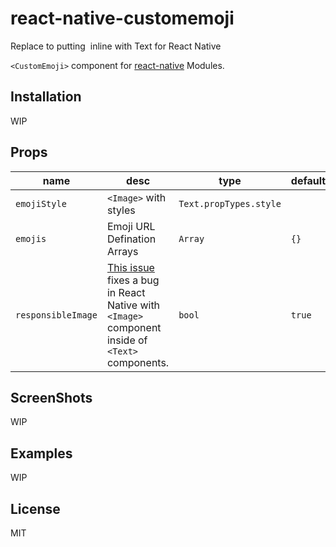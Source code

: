 # react-native-customemoji

Replace <Text> to putting <Image> inline with Text for React Native

`<CustomEmoji>` component for [react-native](http://facebook.github.io/react-native/) Modules.

## Installation

WIP
<!--```sh
npm i --save react-native-customemoji
# or
yarn add react-native-customemoji
```-->

## Props
| name | desc | type | default
| --- | --- | --- | --- |
| `emojiStyle` | `<Image>` with styles | `Text.propTypes.style` |
| `emojis` | Emoji URL Defination Arrays | `Array` | `{}`
|`responsibleImage` | [This issue](https://github.com/facebook/react-native/issues/11906) fixes a bug in React Native with `<Image>` component inside of `<Text>` components. | `bool` | `true`

## ScreenShots

WIP
## Examples

WIP
## License

MIT